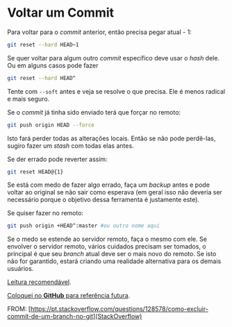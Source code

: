 # Voltar um Commit

Para voltar para o _commit_ anterior, então precisa pegar atual - 1:

```sh
git reset --hard HEAD~1
```

Se quer voltar para algum outro _commit_ específico deve usar o _hash_ dele. Ou em alguns casos pode fazer

```sh
git reset --hard HEAD^
```

Tente com `--soft` antes e veja se resolve o que precisa. Ele é menos radical e mais seguro.

Se o _commit_ já tinha sido enviado terá que forçar no remoto:

```sh
git push origin HEAD --force
```

Isto fará perder todas as alterações locais. Então se não pode perdê-las, sugiro fazer um _stash_ com todas elas antes.

Se der errado pode reverter assim:

```sh
git reset HEAD@{1}
```

Se está com medo de fazer algo errado, faça um _backup_ antes e pode voltar ao original se não sair como esperava (em geral isso não deveria ser necessário porque o objetivo dessa ferramenta é justamente este).

Se quiser fazer no remoto:

```sh
git push origin +HEAD^:master #ou outro nome aqui
```

Se o medo se estende ao servidor remoto, faça o mesmo com ele. Se envolver o servidor remoto, vários cuidados precisam ser tomados, o principal é que seu _branch_ atual deve ser o mais novo do remoto. Se isto não for garantido, estará criando uma realidade alternativa para os demais usuários.

[Leitura recomendável](https://git-scm.com/blog/2011/07/11/reset.html).

[Coloquei no **GitHub** para referência futura](https://github.com/maniero/SOpt/blob/master/Conceptual.md).

FROM: [https://pt.stackoverflow.com/questions/128578/como-excluir-commit-de-um-branch-no-git](StackOverflow)
